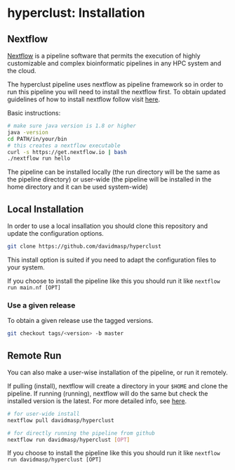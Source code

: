 # hyperclust: Installation

## Nextflow

[Nextflow](https://www.nextflow.io/) is a pipeline software that permits
the execution of highly customizable and complex bioinformatic pipelines in
any HPC system and the cloud.

The hyperclust pipeline uses nextflow as pipeline framework so in
order to run this pipeline you will need to install the nextflow first.
To obtain updated guidelines of how to install nextflow follow visit
 [here](https://www.nextflow.io/).

Basic instructions:

```bash
# make sure java version is 1.8 or higher
java -version
cd PATH/in/your/bin
# this creates a nextflow executable
curl -s https://get.nextflow.io | bash
./nextflow run hello
```

The pipeline can be installed locally (the run directory will be the same
as the pipeline directory) or user-wide (the pipeline will be installed
in the home directory and it can be used system-wide)

## Local Installation

In order to use a local insallation you should clone this repository
and update the configuration options.

```bash
git clone https://github.com/davidmasp/hyperclust
```

This install option is suited if you need to adapt the configuration files
to your system.

If you choose to install the pipeline like this you should run it like
`nextflow run main.nf [OPT]`

### Use a given release

To obtain a given release use the tagged versions.

```bash
git checkout tags/<version> -b master
```

## Remote Run

You can also make a user-wise installation of the pipeline, or run it
remotely.

If pulling (install), nextflow will create a directory in your `$HOME` and
clone the pipeline.
If running (running), nextflow will do the same but check the installed version
is the latest. For more detailed info, see
[here](https://www.nextflow.io/docs/latest/sharing.html).

```bash
# for user-wide install
nextflow pull davidmasp/hyperclust

# for directly running the pipeline from github
nextflow run davidmasp/hyperclust [OPT]
```

If you choose to install the pipeline like this you should run it like
`nextflow run davidmasp/hyperclust [OPT]`
